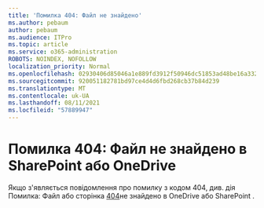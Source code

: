 ```yaml
---
title: 'Помилка 404: Файл не знайдено'
ms.author: pebaum
author: pebaum
ms.audience: ITPro
ms.topic: article
ms.service: o365-administration
ROBOTS: NOINDEX, NOFOLLOW
localization_priority: Normal
ms.openlocfilehash: 02930406d85046a1e889fd3912f50946dc51853ad48be16a3320611d943a0d8d
ms.sourcegitcommit: 920051182781bd97ce4d4d6fbd268cb37b84d239
ms.translationtype: MT
ms.contentlocale: uk-UA
ms.lasthandoff: 08/11/2021
ms.locfileid: "57889947"
---
```

# <a name="error-404-file-not-found-in-sharepoint-or-onedrive"></a>Помилка 404: Файл не знайдено в SharePoint або OneDrive

Якщо з'являється повідомлення про помилку з кодом 404, див. дія Помилка: Файл або сторінка [404](https://docs.microsoft.com/sharepoint/troubleshoot/administration/error-404-onedrive-sharepoint)не знайдено в OneDrive або SharePoint .